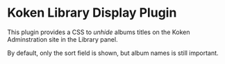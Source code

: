 Koken Library Display Plugin
============================

This plugin provides a CSS to *unhide* albums titles on the Koken Adminstration site in the Library panel.

By default, only the sort field is shown, but album names is still important.